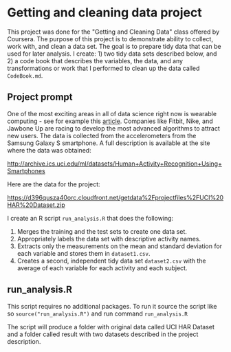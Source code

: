 # Getting and cleaning data project

This project was done for the "Getting and Cleaning Data" class offered by Coursera. The purpose of this project is to demonstrate ability to collect, work with, and clean a data set. The goal is to prepare tidy data that can be used for later analysis. I create: 1) two tidy data sets described below, and 2) a code book that describes the variables, the data, and any transformations or work that I performed to clean up the data called `CodeBook.md`. 

## Project prompt
One of the most exciting areas in all of data science right now is wearable computing - see for example this [article](http://example.com/). Companies like Fitbit, Nike, and Jawbone Up are racing to develop the most advanced algorithms to attract new users. The data is collected from the accelerometers from the Samsung Galaxy S smartphone. A full description is available at the site where the data was obtained:

http://archive.ics.uci.edu/ml/datasets/Human+Activity+Recognition+Using+Smartphones

Here are the data for the project:

https://d396qusza40orc.cloudfront.net/getdata%2Fprojectfiles%2FUCI%20HAR%20Dataset.zip

I create an R script `run_analysis.R` that does the following: 

1. Merges the training and the test sets to create one data set.
2. Appropriately labels the data set with descriptive activity names. 
3. Extracts only the measurements on the mean and standard deviation for each variable and stores them in `dataset1.csv`. 
4. Creates a second, independent tidy data set `dataset2.csv` with the average of each variable for each activity and each subject. 

## run_analysis.R
This script requires no additional packages. To run it source the script like so `source("run_analysis.R")` and run command `run_analysis.R`

The script will produce a folder with original data called UCI HAR Dataset and a folder called result with two datasets described in the project description.

